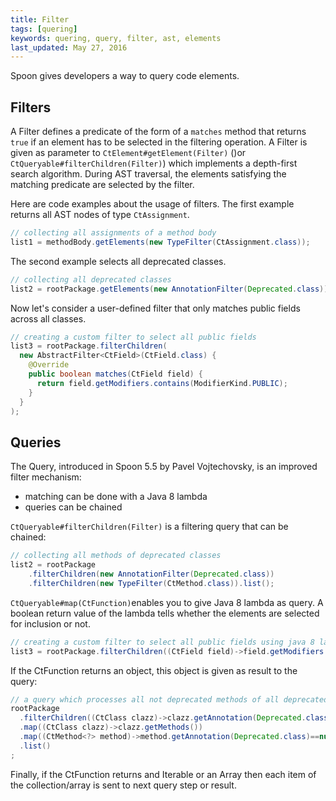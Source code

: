 ```yaml
---
title: Filter
tags: [quering]
keywords: quering, query, filter, ast, elements
last_updated: May 27, 2016
---
```


Spoon gives developers a way to query code elements.

Filters
-------

A Filter defines a predicate of the form of a `matches` method that
returns `true` if an element has to be selected in the filtering operation.
A Filter is given as parameter to `CtElement#getElement(Filter)` ()or `CtQueryable#filterChildren(Filter)`) which implements a depth-first search algorithm. During AST traversal, the elements satisfying the matching predicate are selected by the filter.

Here are code examples about the usage of filters. The first example returns all AST nodes of type `CtAssignment`.

```java
// collecting all assignments of a method body
list1 = methodBody.getElements(new TypeFilter(CtAssignment.class));
```

The second example selects all deprecated classes.

```java
// collecting all deprecated classes
list2 = rootPackage.getElements(new AnnotationFilter(Deprecated.class));
```

Now let's consider a user-defined filter that only matches public fields across all classes.

```java
// creating a custom filter to select all public fields
list3 = rootPackage.filterChildren(
  new AbstractFilter<CtField>(CtField.class) {
    @Override
    public boolean matches(CtField field) {
      return field.getModifiers.contains(ModifierKind.PUBLIC);
    }
  }
);
```

Queries
-------

The Query, introduced in Spoon 5.5 by Pavel Vojtechovsky, is an improved filter mechanism:

* matching can be done with a Java 8 lambda
* queries can be chained

`CtQueryable#filterChildren(Filter)` is a filtering query that can be chained:

```java
// collecting all methods of deprecated classes
list2 = rootPackage
    .filterChildren(new AnnotationFilter(Deprecated.class))
    .filterChildren(new TypeFilter(CtMethod.class)).list();
```

`CtQueryable#map(CtFunction)`enables you to give Java 8 lambda as query.
A boolean return value of the lambda tells whether the elements are selected for inclusion or not.

```java
// creating a custom filter to select all public fields using java 8 lambda
list3 = rootPackage.filterChildren((CtField field)->field.getModifiers.contains(ModifierKind.PUBLIC)).list();
```

If the CtFunction returns an object, this object is given as result to the query:

```java
// a query which processes all not deprecated methods of all deprecated classes
rootPackage
  .filterChildren((CtClass clazz)->clazz.getAnnotation(Deprecated.class)!=null)
  .map((CtClass clazz)->clazz.getMethods())
  .map((CtMethod<?> method)->method.getAnnotation(Deprecated.class)==null)
  .list()
;
```

Finally, if the CtFunction returns and Iterable or an Array then each item of the collection/array is sent to next query step or result.

